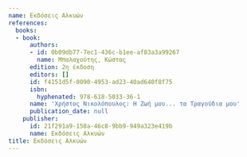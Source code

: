 ```yaml
---
name: Εκδόσεις Αλκυών
references:
  books:
  - book:
      authors:
      - id: 0b09db77-7ec1-436c-b1ee-af83a3a99267
        name: Μπαλαχούτης, Κώστας
      edition: 2η έκδοση
      editors: []
      id: f4151d5f-0090-4953-ad23-40ad640f8f75
      isbn:
        hyphenated: 978-618-5033-36-1
      name: 'Χρήστος Νικολόπουλος: Η Ζωή μου... τα Τραγούδια μου'
      publication_date: null
    publisher:
      id: 21f291a9-158a-46c8-9bb9-949a323e419b
      name: Εκδόσεις Αλκυών
title: Εκδόσεις Αλκυών
---
```


